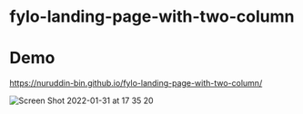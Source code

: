 # fylo-landing-page-with-two-column  
# Demo  
https://nuruddin-bin.github.io/fylo-landing-page-with-two-column/  

![Screen Shot 2022-01-31 at 17 35 20](https://user-images.githubusercontent.com/93543604/151787221-6b385aaf-d02b-410f-9bbf-1ee12cb01e47.png)
